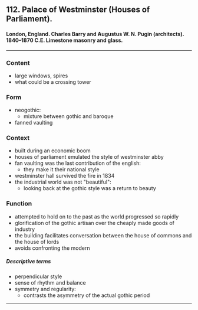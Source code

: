 <!-- order:10 -->
## 112. Palace of Westminster (Houses of Parliament). 

#### London, England. Charles Barry and Augustus W. N. Pugin (architects). 1840–1870 C.E. Limestone masonry and glass.

---

### Content
- large windows, spires
- what could be a crossing tower

### Form
- neogothic:
  - mixture between gothic and baroque
- fanned vaulting

### Context
- built during an economic boom
- houses of parliament emulated the style of westminster abby
- fan vaulting was the last contribution of the english:
  - they make it their national style
- westminster hall survived the fire in 1834
- the industrial world was not "beautiful":
  - looking back at the gothic style was a return to beauty

### Function
- attempted to hold on to the past as the world progressed so rapidly 
- glorification of the gothic artisan over the cheaply made goods of industry
- the building facilitates conversation between the house of commons and the house of lords
- avoids confronting the modern

##### Descriptive terms
- perpendicular style
- sense of rhythm and balance
- symmetry and regularity:
  - contrasts the asymmetry of the actual gothic period

---
